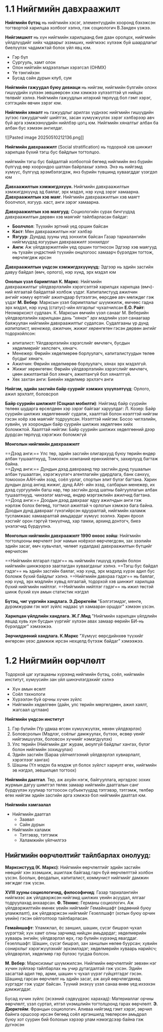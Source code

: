 
# 1.1 Нийгмийн давхраажилт

**Нийгмийн бүтэц** нь нийгмийн хэсэг, элементүүдийн хооронд бэхэжсэн тогтвортой харилцаа холбоог хэлнэ, гэж социологич В.Занден үзжээ.

**Нийгэмшилт** нь хүн нийгмийн харилцаанд бие даан оролцох, нийгмийн үйлдлүүдийг хийх чадварыг эзэмших, нийгмээс хүлээж буй шаардлагыг биелүүлэх чадамжтай болох үйл явц юм.
- Гэр бүл
- Сургууль, хамт олон
- Олон нийтийн мэдээлэлын хэрэгсэл (ОНМХ)
- Үе тэнгийхэн
- Бусад сайн дурын клуб, сум

**Нийгмийн гажуудал буюу девиаци** нь нийгэм, нийгмийн бүлгийн олонх гишүүдийн хүлээн зөвшөөрсөн хэм хэмжээ хүлээлттэй үл нийцэх төлвийг хэлнэ. Нийгмийн гажуудлын илэрхий төрлүүд бол гэмт хэрэг, сэтгэцийн өвчин зэрэг юм.

**Нийгмийн хяналт** нь гажуудлыг арилгах үүднээс нийгмийн гишүүдийн зүгээс гажуудагчийг шийтгэх, засан хүмүүжүүлэх зэрэг хэлбэрээр авч буй арга хэмжээнүүдийн нийлбэр цогц юм. Нийгмийн хяналтыг албан ба албан бус хэмээн ангилдаг.

![[Pasted image 20250510212136.png]]


**Нийгмийн давхраажилт** (Social stratification) нь тодорхой хэв шинжит харилцаа бүхий тэгш бус байдлын тогтолцоо.

нийгмийн тэгш бус байдалтай холбоотой бөгөөд нийгмийн янз бүрийн бүлгүүд өөр хоорондоо шатлан байрлахыг хэлнэ.
Энэ нь нийгэмд хүмүүс, бүлгүүд эрэмбэлэгдэж, янз бүрийн түвшинд хуваагддаг үзэгдэл юм

**Давхаажилтын хэмжигдэхүүн.** Нийгмийн давхраажилтын хэмжигдэхүүнд эд баялаг, эрх мэдэл, нэр хүнд зэрэг хамаарна.
**Давхраажилтын хэв маяг.** Нийгмийн давхраажилтын хэв маягт боолчлол, язгуур. каст, анги зэрэг хамаарна.

**Давхраажилтын хэв маягууд**: Социологийн сурах бичгүүдэд давхраажилтын дөрвөн хэв маягийг тайлбарласан байдаг:

- **Боолчлол**: Түүхийн эртний үед оршин байсан
- **Каст**: Мөн давхраажилтын нэг хэлбэр
- **Язгуур**: Дундад зууны үед зонхилж байсан Газар тариалангийн нийгмүүдэд язгуурын давхраажилт зонхилдог
- **Анги**: Аж үйлдвэржилтийн үед оршин тогтносон Эдгээр хэв маягууд нь тухайн үндэстний түүхийн онцлогоос хамаарч бүрэлдэн тогтож, өөрчлөгдөж ирсэн

**Давхраажилтын үндсэн хэмжигдэхүүнүүд:**
Эдгээр нь эдийн засгийн давуу байдал (өмч, орлого), нэр хүнд, эрх мэдэл юм

**Онолын үзэл баримтлал**
**К. Маркс**: Нийгмийн давхраажилтыг үйлдвэрлэлийн хэрэгсэлтэй харилцах харилцаа (өмч)-ний ялгаатай байдалтай холбож үздэг. Капиталистууд ажилчин ангийг нэмүү өртгийг ажилчдаар бүтээлгэн, өөрсдөө авч мөлждөг гэж үздэг
**М. Вебер**: Марксын үзэл баримтлалыг шүүмжилж, өмчөөс гадна эрх мэдэл, нэр хүнд (статус)-ийн ялгарлыг чухалчилсан
**Е.О. Райт**: Неомарксист судлаач. К. Марксын өмчийн үзэл санааг М. Веберийн үйлдвэрлэлийн харилцаан дахь *"хянах" эрх мэдлийн үзэл* санаагаар баяжуулан нийгмийн давхраажилтыг судалсан. Судалгааны үр дүнд *капиталист, менежер, ажилчин, жижиг хөрөнгөтөн* гэсэн дөрвөн ангийг тодорхойлсон:
- апиталист: Үйлдвэрлэлийн хэрэгслийг өмчлөгч, бусдын хөдөлмөрийг хөлслөгч, хянагч.
- Менежер: Өөрийн хөдөлмөрөө борлуулагч, капиталистуудын төлөө бусдыг хянагч.
- Ажилчин: Өөрийн хөдөлмөрөө борлуулагч, хянах эрх мэдэлгүй.
- Жижиг хөрөнгөтөн: Өөрийн үйлдвэрлэлийн хэрэгслийг өмчлөгч, цөөн ажилтантай бол хянагч, ажилтангүй бол хяналтгүй.
- Хөх захтан анги: Биеийн хөдөлмөр эрхлэгч анги


**Нийгэм, эдийн засгийн байр суурийг хэмжих үзүүлэлтүүд**: Орлого, ажил эрхлэлт, боловсрол

**Байр суурийн шилжилт (Социал мобилти)**: Нийгэмд байр суурийн төлөөх шударга өрсөлдөөн хэр зэрэг байгааг харуулдаг:
Л. Козер: Байр суурийн шилжих хөдөлгөөнийг судалж, хаалттай болон нээлттэй нийгэм гэсэн хоёр хэв маягийг тодруулсан.
Нээлттэй нийгэм: Босоо чиглэлийн, хувийн, үе хоорондын байр суурийн шилжих хөдөлгөөн хийх боломжтой.
Хаалттай нийгэм: Байр суурийн шилжих хөдөлгөөний дээр дурдсан төрлүүд хэрэгжих боломжгүй

**Монголын нийгмийн давхраажилт**

==Дээд анги:== Улс төр, эдийн засгийн олигархууд буюу төрийн өндөр албан тушаалтнууд, Томоохон компаний ерөнхийлөгч, захирлууд багтаж байна.  
==Дунд анги:== Дундын дээд давхраанд тер засгийн дунд тушаалын албан тушаалтан, хэрэгжүүлэгч агентлагийн удирдлага, банк санхүү, томоохон ААН-ийн эзэд, соёл урлаг, спортын элит бүлэг багтана.
Харин дундын доод ангид жижиг, дунд ААН- ийн эзэд, салбарын менежер, их дээд сургуулийн багш нар, төр засгийн доод шатны байгууллагын албан тушаалтнууд. чинээлэг малчид, өндөр мэргэжлийн ажилчид багтана.
==Доод анги:== Доодын дээд давхрааг ядуу ажилчдын анги гэж нэрлэж болох бөгөөд, тогтмол ажилтай ч орлогын хэмжээ бага байна.
Доодын дунд давхрааг гүнзгийрсэн ядууралтай, нийгмийн халамж тусламжаас хамааралтай амьдардаг хүмүүс эзэлнэ.
Харин ёроол хэсгийг орон гэргүй тэнүүлчид, хар тамхи, архинд донтогч, биеэ үнэлэгчид бүрдүүлнэ.

**Монголын нийгмийн давхраажилт 1990 оноос хойш**: Нийгмийн тогтолцооны өөрчлөлт (нэг намын ноёрхол өөрчлөгдсөн, зах зээлийн эдийн засаг, өмч хувьчлал, чөлөөт худалдаа) давхраажилтын бүтцийг өөрчилсөн

==Нийгмийн ялгарал гэдэг== нь нийгмийн гишүүд хувийн болон нийгмийн шинжээрээ зааглагдан хуваагдахыг хэлнэ.
==Тэгш бус байдал гэдэг== нь эдийн засгийн баялаг, нэр хүнд, эрх мэдэлд хүрэх адил бус боломж бүхий байдлыг хэлнэ.
==Нийгмийн давхраа гэдэг== нь баялаг, нэр хүнд, эрх мэдлийн хувьд ялгаатай, тодорхой хэв шинжит харилцаа бүхий нийгмийн нийтлэг.
==Нийгмийн нийтлэг гэдэг== нь ижил төстэй шинж бүхий хүн амын статистик нэгдэл


**Бүтэц, чиг үүргийн хандлага. Э.Дюркгейм** "Бэлгэтэмдэг, мөнгө, дүрэмжурам гэх мэт зүйлс надаас үл хамааран оршдог" хэмээн үзсэн.

**Харилцан үйлдлийн хандлага. Ж.Г.Мид** "Нийгмийн харилцан үйлдлийн явцад хувь хүн бусдын үүргийг хүлээн авах замаар өөрийн БИ-нь бүрэлддэг" хэмээжээ.

**Зөрчилдөөний хандлага. К.Маркс** "Хүмүүс өөрсдийнхөө түүхийг өнгөрсөн үеэс дамжиж ирсэн нехцелд бүтээж байдаг" хэмээжээ.





# 1.2 Нийгмийн өөрчлөлт

Тодорхой цаг хугацааны хүрээнд нийгмийн бүтэц, соёл, нийгмийн институт, хүмүүсийн зан үйл шинэчлэгдэхийг хэлнэ

- Хүн амын өсөлт
- Соёл тэхнологи
- Хүрээлэн буй орчны хүчин зүйлс
- Нийгмийн хөдөлгөөн (дайн, улс төрийн мөргөлдөөн, ажил хаялт, жагсаал цуглаан)

**Нийгмийн үндсэн институт**
1. Гэр бүлийн (Үр удмаа өгсөн хүмүүжүүлэх, нөхөн үйлдвэрлэх)
2. Боловсролын (Мэдлэг, соёлыг дамжуулах, бүтээх, өсвөр үеийг нийгэмшүүлэх, боловсон хүчнийг нэмэгдүүлэх)
3. Улс төрийн (Нийгмийн дэг журам, аюулгүй байдлыг хангах, бүлэг болон нийгмийн зохицуулах)
4. Эдийн засгийн (Бараа үйлчилгээний үйлдвэрлэл хувиарлалт, хэрэглээг хангах)
5. Шашны (Үл мэдэх ба мэдэж үл болох зүйлст хариулт өгөх, нийгмийн эв нэгдэл, зөвшилцөл тогтоох)


**Нийгмийн даатгал**. Төр, аж ахуйн нэгж, байгууллага, иргэдээс зохих журмын дагуу шимтгэл төлөх замаар нийгмийн даатгалын санг бүрдүүлэн хуулиар тогтоосон субъектүүдэд тэтгэвэр, тэтгэмж, төлбөр өгөх нийгэм эдийн засгийн арга хэмжээ бол нийгмийн даатгал юм.

**Нийгмийн хамгаалал**
- Нийгмийн даатгал
	- Заавал
	- Сайн дурын
- Нийгмийн халамж
	- Тэтгэвэр, тэтгэмж
	- Халамжийн үйлчилгээ


## Нийгмийн өөрчлөлтийг тайлбарлах онолууд:
**Марксистууд (К. Маркс)**: Нийгмийн өөрчлөлтийг эдийн засгийн нөөцийг хэн эзэмшиж, ашиглаж байгаад гарч буй өөрчлөлттэй холбон үзсэн. Боолын, феодалын, капиталист, коммунист нийгмийг дамжин хөгждөг гэж үзсэн.

**XVIII зууны социологичид, философичид**: Газар тариалангийн нийгмээс аж үйлдвэржсэн нийгэмд шилжих үеийн асуудал, ялгааг тодруулахад анхаарсан.
**Ф. Тённис**: Германы социологич. Аж үйлдвэржилтийн өмнөх үеийн нийгмийг Гемайншафт (хөдөөний буюу уламжлалт), аж үйлдвэржсэн нийгмийг Гезеллшафт (хотын буюу орчин үеийн) гэсэн ойлголтоор тайлбарласан.

**Гемайншафт**: Уламжлал, ёс заншил, шашин, сүсэг бишрэл чухал үүрэгтэй; хүн хамт олны зарчимд нийцэн амьдардаг; хөдөлмөрийн хуваарь энгийн; үйлдвэрлэл өрх, гэр бүлийн хүрээнд явагддаг.
Гезеллшафт: Шашин, сүсэг бишрэл, зан заншлын нөлөө буурсан; хувийн сонирхлыг хэрэгжүүлэхийг эрхэмлэдэг; хөдөлмөрийн хуваарь нарийсч; үйлдвэрлэл, хөдөлмөр гэр бүлээс тусдаа болсон.

**М. Вебер**: Марксизмыг шүүмжилсэн. Нийгмийн өөрчлөлтийг зөвхөн нэг хүчин зүйлээр тайлбарлах нь учир дутагдалтай гэж үзсэн. Эдийн засагтай адил төр, арми, шашин ч чухал үүрэг гүйцэтгэдэг гэсэн. Шашинд гарсан өөрчлөлт нь эдийн засаг, аж ахуй өөрчлөгдөхөд хүргэдэг гэж үздэг байсан. Түүний энэхүү үзэл санаа өнөө үед ихээхэн дэмжигддэг.

Бусад хүчин зүйлс (эсээний сэдвүүдээс харахад): Материаллаг орчны өөрчлөлт, үзэл суртал, итгэл үнэмшлийн тогтолцоонд гарах өөрчлөлт.
**Э. Дюркгейм**: Францын социологич. Аливаа нийгэмд гэмт хэрэг, зөрчил байнга оршсоор ирсэн бөгөөд соёл иргэншилд төвлөрсөн амьдрал буюу хот суурин бий болохын хэрээр улам нэмэгдсээр байна гэж дүгнэсэн